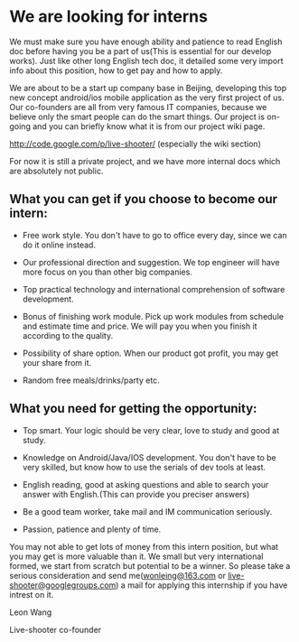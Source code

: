 # We are looking for interns #

We must make sure you have enough ability and patience to read English doc before having you be a part of us(This is essential for our develop works). Just like other long English tech doc, it detailed some very import info about this position, how to get pay and how to apply.

We are about to be a start up company base in Beijing, developing this top new concept android/ios mobile application as the very first project of us. Our co-founders are all from very famous IT companies, because we believe only the smart people can do the smart things. Our project is on-going and you can briefly know what it is from our project wiki page.

http://code.google.com/p/live-shooter/ (especially the wiki section)

For now it is still a private project, and we have more internal docs which are absolutely not public.


## What you can get if you choose to become our intern: ##

- Free work style. You don't have to go to office every day, since we can do it online instead.

- Our professional direction and suggestion. We top engineer will have more focus on you than other big companies.

- Top practical technology and international comprehension of software development.

- Bonus of finishing work module. Pick up work modules from schedule and estimate time and price. We will pay you when you finish it according to the quality.

- Possibility of share option. When our product got profit, you may get your share from it.

- Random free meals/drinks/party etc.


## What you need for getting the opportunity: ##

- Top smart. Your logic should be very clear, love to study and good at study.

- Knowledge on Android/Java/IOS development. You don't have to be very skilled, but know how to use the serials of dev tools at least.

- English reading, good at asking questions and able to search your answer with English.(This can provide you preciser answers)

- Be a good team worker, take mail and IM communication seriously.

- Passion, patience and plenty of time.


You may not able to get lots of money from this intern position, but what you may get is more valuable than it.
We small but very international formed, we start from scratch but potential to be a winner.
So please take a serious consideration and send me(wonleing@163.com or live-shooter@googlegroups.com) a mail for applying this internship if you have intrest on it.


Leon Wang

Live-shooter co-founder